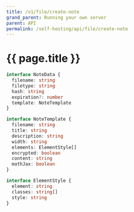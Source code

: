 ```yaml
---
title: /v1/file/create-note
grand_parent: Running your own server
parent: API
permalink: /self-hosting/api/file/create-note
---
```

# {{ page.title }}

```typescript
interface NoteData {
  filename: string
  filetype: string
  hash: string
  expiration?: number
  template: NoteTemplate
}
```

```typescript
interface NoteTemplate {
  filename: string
  title: string
  description: string
  width: string
  elements: ElementStyle[]
  encrypted: boolean
  content: string
  mathJax: boolean
}
```

```typescript
interface ElementStyle {
  element: string
  classes: string[]
  style: string
}
```